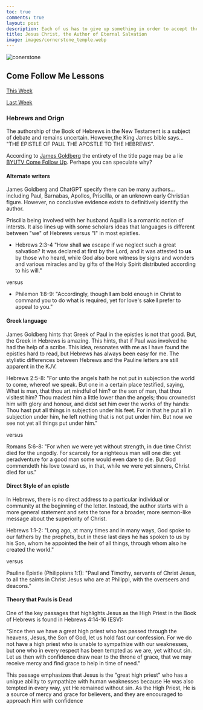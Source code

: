```yaml
---
toc: true
comments: true
layout: post
description: Each of us has to give up something in order to accept the gospel of Jesus Christ—bad habits, incorrect beliefs, unwholesome associations, or something else.
title: Jesus Christ, the Author of Eternal Salvation
image: images/cornerstone_temple.webp
---
```


![conerstone]({{site.baseurl}}/images/balm_gilead_christ_white_shawl.webp)

## Come Follow Me Lessons

[This Week](https://www.churchofjesuschrist.org/study/manual/come-follow-me-for-individuals-and-families-new-testament-2023/45?lang=eng)

[Last Week](https://www.churchofjesuschrist.org/study/manual/come-follow-me-for-individuals-and-families-new-testament-2023/44?lang=eng)

### Hebrews and Orign

The authorship of the Book of Hebrews in the New Testament is a subject of debate and remains uncertain.  However,the King James bible says... "THE EPISTLE OF PAUL THE APOSTLE TO THE HEBREWS".  

According to [James Goldberg](https://en.wikipedia.org/wiki/James_Goldberg) the entirety of the title page may be a lie [BYUTV Come Follow Up](https://www.byutv.org/0375bbf8-7020-48f7-80b6-d3a367d29163/come-follow-up-october-30-november-5-%7C-hebrews-1-6?player-open=true&content-id=0375bbf8-7020-48f7-80b6-d3a367d29163).   Perhaps you can speculate why?

#### Alternate writers

James Goldberg and ChatGPT specify there can be many authors... including Paul, Barnabas, Apollos, Priscilla, or an unknown early Christian figure. However, no conclusive evidence exists to definitively identify the author.

Priscilla being involved with her husband Aquilla is a romantic notion of intersts.  It also lines up with some scholars ideas that languages is different between "we" of Hebrews versus "I" in most epistles.

- Hebrews 2:3-4 "How shall <b>we</b> escape if we neglect such a great salvation? It was declared at first by the Lord, and it was attested to <b>us</b> by those who heard, while God also bore witness by signs and wonders and various miracles and by gifts of the Holy Spirit distributed according to his will."

versus

- Philemon 1:8-9: "Accordingly, though <b>I</b> am bold enough in Christ to command you to do what is required, yet for love's sake <b>I</b> prefer to appeal to you."

#### Greek language

James Goldberg hints that Greek of Paul in the epistles is not that good.  But, the Greek in Hebrews is amazing.  This hints, that if Paul was involved he had the help of a scribe.  This idea, resonates with me as I have found the epistles hard to read, but Hebrews has always been easy for me.  The stylistic differences between Hebrews and the Pauline letters are still apparent in the KJV.

Hebrews 2:5-8:  "For unto the angels hath he not put in subjection the world to come, whereof we speak. But one in a certain place testified, saying, What is man, that thou art mindful of him? or the son of man, that thou visitest him? Thou madest him a little lower than the angels; thou crownedst him with glory and honour, and didst set him over the works of thy hands: Thou hast put all things in subjection under his feet. For in that he put all in subjection under him, he left nothing that is not put under him. But now we see not yet all things put under him."

versus

Romans 5:6-8: "For when we were yet without strength, in due time Christ died for the ungodly. For scarcely for a righteous man will one die: yet peradventure for a good man some would even dare to die. But God commendeth his love toward us, in that, while we were yet sinners, Christ died for us."

#### Direct Style of an epistle

In Hebrews, there is no direct address to a particular individual or community at the beginning of the letter. Instead, the author starts with a more general statement and sets the tone for a broader, more sermon-like message about the superiority of Christ.

Hebrews 1:1-2: "Long ago, at many times and in many ways, God spoke to our fathers by the prophets, but in these last days he has spoken to us by his Son, whom he appointed the heir of all things, through whom also he created the world."

versus

Pauline Epistle (Philippians 1:1): "Paul and Timothy, servants of Christ Jesus, to all the saints in Christ Jesus who are at Philippi, with the overseers and deacons."

#### Theory that Pauls is Dead

One of the key passages that highlights Jesus as the High Priest in the Book of Hebrews is found in Hebrews 4:14-16 (ESV):

"Since then we have a great high priest who has passed through the heavens, Jesus, the Son of God, let us hold fast our confession. For we do not have a high priest who is unable to sympathize with our weaknesses, but one who in every respect has been tempted as we are, yet without sin. Let us then with confidence draw near to the throne of grace, that we may receive mercy and find grace to help in time of need."

This passage emphasizes that Jesus is the "great high priest" who has a unique ability to sympathize with human weaknesses because He was also tempted in every way, yet He remained without sin. As the High Priest, He is a source of mercy and grace for believers, and they are encouraged to approach Him with confidence
